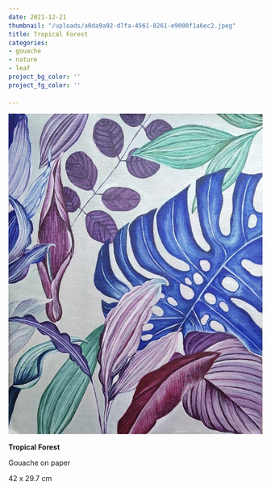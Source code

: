 ```yaml
---
date: 2021-12-21
thumbnail: "/uploads/a0da9a92-d7fa-4561-8261-e9000f1a6ec2.jpeg"
title: Tropical Forest
categories:
- gouache
- nature
- leaf
project_bg_color: ''
project_fg_color: ''

---
```

![](/uploads/a0da9a92-d7fa-4561-8261-e9000f1a6ec2.jpeg)

**Tropical Forest**

Gouache on paper

 42 x 29.7 cm